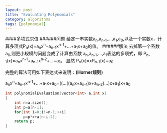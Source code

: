 ```yaml
---
layout: post
title: "Evaluating Polynomials"
category: algorithms
tags: [polynomial]
---
```

####多项式求值
######问题
给定一串实数a<sub>n</sub>,a<sub>n-1</sub>,...,a<sub>1</sub>,a<sub>0</sub>,以及一个实数x，计算多项式P<sub>n</sub>(x)=a<sub>n</sub>x<sup>n</sup>+a<sub>n-1</sub>x<sup>n-1</sup>+...+a<sub>1</sub>x+a<sub>0</sub>的值。
######解法
去掉第一个系数a<sub>0</sub>,则更小规模的问题变成了计算由系数
a<sub>n</sub>,a<sub>n-1</sub>,...,a<sub>1</sub>表达的多项式，即
P<sub>n-1</sub>(x)=a<sub>n</sub>x<sup>n-1</sup>+a<sub>n-1</sub>x<sup>n-2</sup>+...+a<sub>1</sub>。
显然 P<sub>n</sub>(x)=xP<sub>n-1</sub>(x)+a<sub>0</sub>.

完整的算法可用如下表达式来说明：**(Horner规则)**

>
a<sub>n</sub>x<sup>n</sup>+a<sub>n-1</sub>x<sup>n-1</sup>+...+a<sub>1</sub>x+a<sub>0</sub>=((...((a<sub>n</sub>x+a<sub>n-1</sub>)x+a<sub>n-2</sub>)...)x+a<sub>1</sub>)x+a<sub>0</sub>

``` C++
int polynomialEvaluation(vector<int> a,int x)
{
	int n=a.size();
	int p=a[n-1];
	for(int i=0;i!=n-1;++i)
		p=p*x+a[n-i-2];
	return p;
}
```




